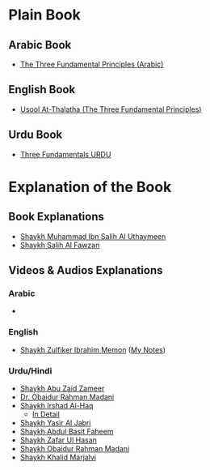 # Plain Book

## Arabic Book
- [The Three Fundamental Principles (Arabic)](Arabic%20-%20Usool%20At-Thalatha%20(The%20Three%20Fundamental%20Principles).pdf)

## English Book
- [Usool At-Thalatha (The Three Fundamental Principles)](Usool%20At-Thalatha%20(The%20Three%20Fundamental%20Principles).pdf)

## Urdu Book
- [Three Fundamentals URDU](Three%20Fundamentals%20(Urdu).pdf)

# Explanation of the Book

## Book Explanations
- [Shaykh Muhammad Ibn Salih Al Uthaymeen](Three%20Fundamental%20Principles%20(E.%20Uthaymeen).pdf)
- [Shaykh Salih Al Fawzan](The%20Three%20Fundamental%20Principles%20(C.%20Salih%20Al%20Fawzan).pdf)

## Videos & Audios Explanations
### Arabic
- 
### English
- [Shaykh Zulfiker Ibrahim Memon](https://www.youtube.com/playlist?list=PLC6daajq6Qj_LW87J7RYmZiSR4b-ZWNP9) ([My Notes](/Notes/Usool%20At-Thalatha%20-%20Shaykh%20Zulfiker%20Ibrahim%20Memon/README.md))
### Urdu/Hindi
- [Shaykh Abu Zaid Zameer](https://www.youtube.com/watch?v=P_sYujP6qV0&list=PLgpPOIQ2eEw13DHyAcSdzxDtQpE14NDHC)
- [Dr. Obaidur Rahman Madani](https://www.youtube.com/playlist?list=PLEN196nOejOhlZP77QE-iCjv1rf2MAQmS)
- [Shaykh Irshad Al-Haq](https://www.youtube.com/playlist?list=PL98jztrfutUS-M7RJepUaHYuw28OH8u8-)
	- [In Detail](https://www.youtube.com/playlist?list=PL_fIgIY6PckkNxnTeI_i0XscLPxJOLmgh)
- [Shaykh Yasir Al Jabri](https://youtube.com/playlist?list=PLZZp59vYB6ttmcLdP38QuVILlg0kVbckj&si=3HAqAttCi17qfsbI)
- [Shaykh Abdul Basit Faheem](https://youtube.com/playlist?list=PLlCbFG-mOa1k0qOKxd2xGfl3bhhIdsa-O&si=3acPaVTu0uUm7xX-)
- [Shaykh Zafar Ul Hasan](https://www.youtube.com/playlist?list=PLmZP1KIsC-hlVgAZOuDvaowaj9uPKoYWL)
- [Shaykh Obaidur Rahman Madani](https://www.youtube.com/playlist?list=PLEN196nOejOhlZP77QE-iCjv1rf2MAQmS)
- [Shaykh Khalid Marjalvi](https://www.youtube.com/playlist?list=PLia3CRYOjr49t_BFKnMAt-qt1Mr9dR3-1)
